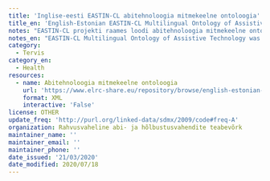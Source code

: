 ```yaml
---
title: 'Inglise-eesti EASTIN-CL abitehnoloogia mitmekeelne ontoloogia'
title_en: 'English-Estonian EASTIN-CL Multilingual Ontology of Assistive Technology'
notes: "EASTIN-CL projekti raames loodi abitehnoloogia mitmekeelne ontoloogia, mille eesmärk on keeletehnoloogiate rakendamine abitehnoloogiate portaalis http://www.eastin.eu, et seda täiustada ja muuta eri keeltes inimestele kättesaadavamaks.\r\n\r\nMitmekeelse ontoloogia põhjal loodi päringutööriist, mis võimaldab portaali kasutajatel tippida otsingusõnad, mis seejärel kaardistatakse abiseadmed tooteklassidesse.\r\n\r\nTerminoloogiaressurss loodi, valides kõigepealt baasterminoloogia inglise keeles, seejärel tõlkides need eesti keelde."
notes_en: "EASTIN-CL Multilingual Ontology of Assistive Technology was created within the EASTIN-CL project aimed at applying language technologies to portal of assistive technologies http://www.eastin.eu to enhance it and make it more accessible for people in different languages.\r\n\r\nBased on Multilingual Ontology a query tool was built allowing users of the portal to type the lookup words which are then mapped to assistive device product classes.\r\n\r\nThe terminology resource was created by first selecting base terminology in English, then having domain experts translate it."
category:
  - Tervis
category_en:
  - Health
resources:
  - name: Abitehnoloogia mitmekeelne ontoloogia
    url: 'https://www.elrc-share.eu/repository/browse/english-estonian-eastin-cl-multilingual-ontology-of-assistive-technology-processed/65cbed246d1b11e7b7d400155d026706e512a5e350c24416af2ab0e7095c14b4/'
    format: XML
    interactive: 'False'
license: OTHER
update_freq: 'http://purl.org/linked-data/sdmx/2009/code#freq-A'
organization: Rahvusvaheline abi- ja hõlbustusvahendite teabevõrk
maintainer_name: ''
maintainer_email: ''
maintainer_phone: ''
date_issued: '21/03/2020'
date_modified: 2020/07/18
---
```

